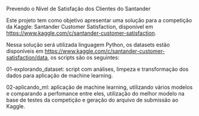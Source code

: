 Prevendo o Nível de Satisfação dos Clientes do Santander

Este projeto tem como objetivo apresentar uma solução para a competição da Kaggle: Santander Customer Satisfaction, disponível em https://www.kaggle.com/c/santander-customer-satisfaction.

Nessa solução será utilizada linguagem Python, os datasets estão disponíveis em https://www.kaggle.com/c/santander-customer-satisfaction/data, os scripts são os seguintes:

01-explorando_dataset: script com análises, limpeza e transformação dos dados para aplicação de machine learning.

02-aplicando_ml: aplicação de machine learning, utilizando vários modelos e comparando a perfomance entre eles, utilização do melhor modelo na base de testes da competição e geração do arquivo de submissão ao Kaggle.

